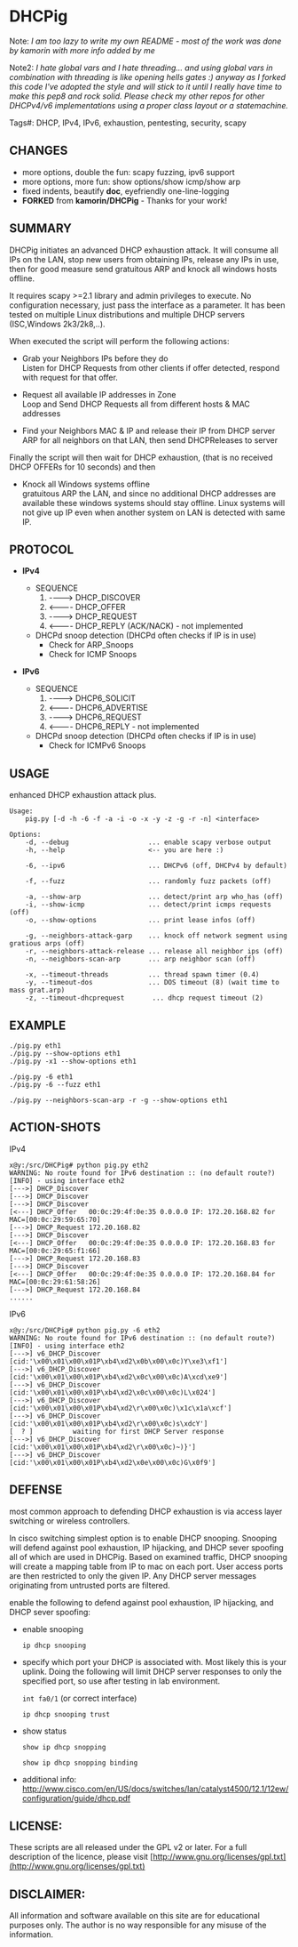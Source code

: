 DHCPig
======

Note: *I am too lazy to write my own README - most of the work was done by kamorin with more info added by me*

Note2: *I hate global vars and I hate threading... and using global vars in combination with threading is like opening hells gates :) anyway as I forked this code I've adopted the style and will stick to it until I really have time to make this pep8 and rock solid. Please check my other repos for other DHCPv4/v6 implementations using a proper class layout or a statemachine.*

Tags#: DHCP, IPv4, IPv6, exhaustion, pentesting, security, scapy

CHANGES
-------
* more options, double the fun: scapy fuzzing, ipv6 support
* more options, more fun: show options/show icmp/show arp
* fixed indents, beautify __doc__, eyefriendly one-line-logging
* __FORKED__ from __kamorin/DHCPig__ - Thanks for your work!

SUMMARY
-------

DHCPig initiates an advanced DHCP exhaustion attack. It will consume all IPs on the LAN, stop new users from obtaining IPs,
release any IPs in use, then for good measure send gratuitous ARP and knock all windows hosts offline.

It requires scapy >=2.1 library and admin privileges to execute. No configuration necessary, just pass the interface as 
a parameter. It has been tested on multiple Linux distributions and multiple DHCP servers (ISC,Windows 2k3/2k8,..).


When executed the script will perform the following actions:

* Grab your Neighbors IPs before they do   
	Listen for DHCP Requests from other clients if offer detected, respond with request for that offer.   

* Request all available IP addresses in Zone   
	Loop and Send DHCP Requests all from different hosts & MAC addresses  

* Find your Neighbors MAC & IP and release their IP from DHCP server   
	ARP for all neighbors on that LAN, then send DHCPReleases to server   
	

Finally the script will then wait for DHCP exhaustion, (that is no received DHCP OFFERs for 10 seconds)  and then 


* Knock all Windows systems offline   
	gratuitous ARP the LAN, and since no additional DHCP addresses are available these windows systems should stay 
offline.  Linux systems will not give up IP even when another system on LAN is detected with same IP.


PROTOCOL
--------
* __IPv4__
	 * SEQUENCE
		  1. ----> DHCP_DISCOVER 
		  2. <---- DHCP_OFFER    
		  3. ----> DHCP_REQUEST  
		  4. <---- DHCP_REPLY (ACK/NACK)	- not implemented
	 * DHCPd snoop detection (DHCPd often checks if IP is in use)
		  * Check for ARP_Snoops 
		  * Check for ICMP Snoops 

* __IPv6__
	* SEQUENCE
		1. ----> DHCP6_SOLICIT  
		2. <---- DHCP6_ADVERTISE 
		3. ----> DHCP6_REQUEST   
		4. <---- DHCP6_REPLY - not implemented    
	 * DHCPd snoop detection (DHCPd often checks if IP is in use)
	  	* Check for ICMPv6 Snoops 



USAGE
-----
enhanced DHCP exhaustion attack plus.   

	Usage:
	    pig.py [-d -h -6 -f -a -i -o -x -y -z -g -r -n] <interface>
	  
	Options:
	    -d, --debug                    ... enable scapy verbose output
	    -h, --help                     <-- you are here :)
	    
	    -6, --ipv6                     ... DHCPv6 (off, DHCPv4 by default)
	    
	    -f, --fuzz                     ... randomly fuzz packets (off)
	    
	    -a, --show-arp                 ... detect/print arp who_has (off)
	    -i, --show-icmp                ... detect/print icmps requests (off)
	    -o, --show-options             ... print lease infos (off)
	    
	    -g, --neighbors-attack-garp    ... knock off network segment using gratious arps (off)
	    -r, --neighbors-attack-release ... release all neighbor ips (off)
	    -n, --neighbors-scan-arp       ... arp neighbor scan (off)
	    
	    -x, --timeout-threads          ... thread spawn timer (0.4)
	    -y, --timeout-dos              ... DOS timeout (8) (wait time to mass grat.arp)
	    -z, --timeout-dhcprequest       ... dhcp request timeout (2)


EXAMPLE
-------

    ./pig.py eth1
    ./pig.py --show-options eth1
    ./pig.py -x1 --show-options eth1
    
    ./pig.py -6 eth1
    ./pig.py -6 --fuzz eth1
    
    ./pig.py --neighbors-scan-arp -r -g --show-options eth1


ACTION-SHOTS
-------------

IPv4

	x@y:/src/DHCPig# python pig.py eth2
	WARNING: No route found for IPv6 destination :: (no default route?)
	[INFO] - using interface eth2
	[--->] DHCP_Discover
	[--->] DHCP_Discover
	[--->] DHCP_Discover
	[<---] DHCP_Offer   00:0c:29:4f:0e:35 0.0.0.0 IP: 172.20.168.82 for MAC=[00:0c:29:59:65:70]
	[--->] DHCP_Request 172.20.168.82
	[--->] DHCP_Discover
	[<---] DHCP_Offer   00:0c:29:4f:0e:35 0.0.0.0 IP: 172.20.168.83 for MAC=[00:0c:29:65:f1:66]
	[--->] DHCP_Request 172.20.168.83
	[--->] DHCP_Discover
	[<---] DHCP_Offer   00:0c:29:4f:0e:35 0.0.0.0 IP: 172.20.168.84 for MAC=[00:0c:29:61:58:26]
	[--->] DHCP_Request 172.20.168.84
	......

IPv6

	x@y:/src/DHCPig# python pig.py -6 eth2
	WARNING: No route found for IPv6 destination :: (no default route?)
	[INFO] - using interface eth2
	[--->] v6_DHCP_Discover [cid:'\x00\x01\x00\x01P\xb4\xd2\x0b\x00\x0c)Y\xe3\xf1']
	[--->] v6_DHCP_Discover [cid:'\x00\x01\x00\x01P\xb4\xd2\x0c\x00\x0c)A\xcd\xe9']
	[--->] v6_DHCP_Discover [cid:'\x00\x01\x00\x01P\xb4\xd2\x0c\x00\x0c)L\x024']
	[--->] v6_DHCP_Discover [cid:'\x00\x01\x00\x01P\xb4\xd2\r\x00\x0c)\x1c\x1a\xcf']
	[--->] v6_DHCP_Discover [cid:'\x00\x01\x00\x01P\xb4\xd2\r\x00\x0c)s\xdcY']
	[  ? ]          waiting for first DHCP Server response
	[--->] v6_DHCP_Discover [cid:'\x00\x01\x00\x01P\xb4\xd2\r\x00\x0c)~)}']
	[--->] v6_DHCP_Discover [cid:'\x00\x01\x00\x01P\xb4\xd2\x0e\x00\x0c)G\x0f9']



DEFENSE
-------

most common approach to defending DHCP exhaustion is via access layer switching or wireless controllers.  

In cisco switching simplest option is to enable DHCP snooping.  Snooping will defend against pool exhaustion,
IP hijacking, and DHCP sever spoofing  all of which are used in DHCPig.   Based on examined traffic, DHCP 
snooping will create a mapping table from IP to mac on each port.  User access ports are then restricted to only 
the given IP.  Any DHCP server messages originating from untrusted ports are filtered.


enable the following to defend against pool exhaustion, IP hijacking, and DHCP sever spoofing:

* enable snooping 

    `ip dhcp snooping`
    
* specify which port your DHCP is associated with.  Most likely this is your uplink.  Doing the following will 
limit DHCP server responses to only the specified port, so use after testing in lab environment.

    `int fa0/1`  (or correct interface)

    `ip dhcp snooping trust`

* show status

    `show ip dhcp snopping`

    `show ip dhcp snopping binding`


* additional info:
http://www.cisco.com/en/US/docs/switches/lan/catalyst4500/12.1/12ew/configuration/guide/dhcp.pdf



LICENSE:
--------
These scripts are all released under the GPL v2 or later.  For a full description of the licence, 
please visit [http://www.gnu.org/licenses/gpl.txt](http://www.gnu.org/licenses/gpl.txt)

DISCLAIMER:
---------
All information and software available on this site are for educational purposes only. The author 
is no way responsible for any misuse of the information.  



